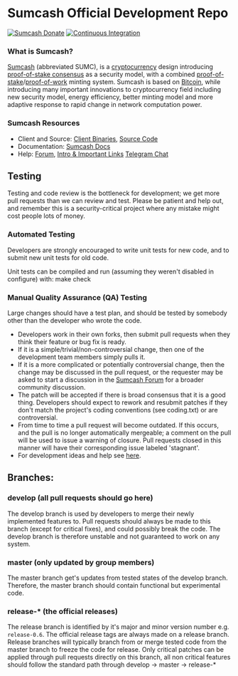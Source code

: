 # Sumcash Official Development Repo

[![Sumcash Donate](https://badgen.net/badge/sumcash/Donate/green?icon=https://raw.githubusercontent.com/sumcash/media/84710cca6c3c8d2d79676e5260cc8d1cd729a427/Sumcash%202020%20Logo%20Files/01.%20Icon%20Only/Inside%20Circle/Transparent/Green%20Icon/sumcash-icon-green-transparent.svg)](https://chainz.cryptoid.info/ppc/address.dws?p92W3t7YkKfQEPDb7cG9jQ6iMh7cpKLvwK)
[![Continuous Integration](https://github.com/sumcash/sumcash/actions/workflows/build.yml/badge.svg?branch=master)](https://github.com/sumcash/sumcash/actions/workflows/build.yml)

### What is Sumcash?
[Sumcash](https://sumcash.net) (abbreviated SUMC), is a [cryptocurrency](https://en.wikipedia.org/wiki/Cryptocurrency) design introducing [proof-of-stake consensus](https://sumcash.net/resources#whitepaper) as a security model, with a combined [proof-of-stake](https://sumcash.net/resources#whitepaper)/[proof-of-work](https://en.wikipedia.org/wiki/Proof-of-work_system) minting system. Sumcash is based on [Bitcoin](https://bitcoin.org), while introducing many important innovations to cryptocurrency field including new security model, energy efficiency, better minting model and more adaptive response to rapid change in network computation power.
### Sumcash Resources
* Client and Source:
[Client Binaries](https://github.com/sumcash/sumcash/releases),
[Source Code](https://github.com/sumcash/sumcash)
* Documentation: [Sumcash Docs](https://docs.sumcash.net)
* Help:
[Forum](https://talk.sumcash.net),
[Intro & Important Links](https://talk.sumcash.net/t/what-is-sumcash-intro-important-links/2889)
[Telegram Chat](https://t.me/sumcash)

Testing
-------

Testing and code review is the bottleneck for development; we get more pull
requests than we can review and test. Please be patient and help out, and
remember this is a security-critical project where any mistake might cost people
lots of money.

### Automated Testing

Developers are strongly encouraged to write unit tests for new code, and to submit new unit tests for old code.

Unit tests can be compiled and run (assuming they weren't disabled in configure) with:
  make check

### Manual Quality Assurance (QA) Testing

Large changes should have a test plan, and should be tested by somebody other than the developer who wrote the code.

* Developers work in their own forks, then submit pull requests when they think their feature or bug fix is ready.
* If it is a simple/trivial/non-controversial change, then one of the development team members simply pulls it.
* If it is a more complicated or potentially controversial change, then the change may be discussed in the pull request, or the requester may be asked to start a discussion in the [Sumcash Forum](https://talk.sumcash.net) for a broader community discussion.
* The patch will be accepted if there is broad consensus that it is a good thing. Developers should expect to rework and resubmit patches if they don't match the project's coding conventions (see coding.txt) or are controversial.
* From time to time a pull request will become outdated. If this occurs, and the pull is no longer automatically mergeable; a comment on the pull will be used to issue a warning of closure.  Pull requests closed in this manner will have their corresponding issue labeled 'stagnant'.
* For development ideas and help see [here](https://talk.sumcash.net/c/protocol).

## Branches:

### develop (all pull requests should go here)
The develop branch is used by developers to merge their newly implemented features to.
Pull requests should always be made to this branch (except for critical fixes), and could possibly break the code.
The develop branch is therefore unstable and not guaranteed to work on any system.

### master (only updated by group members)
The master branch get's updates from tested states of the develop branch.
Therefore, the master branch should contain functional but experimental code.

### release-* (the official releases)
The release branch is identified by it's major and minor version number e.g. `release-0.6`.
The official release tags are always made on a release branch.
Release branches will typically branch from or merge tested code from the master branch to freeze the code for release.
Only critical patches can be applied through pull requests directly on this branch, all non critical features should follow the standard path through develop -> master -> release-*
